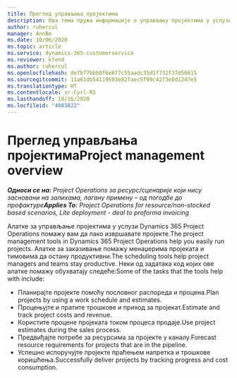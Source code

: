 ```yaml
---
title: Преглед управљања пројектима
description: Ова тема пружа информације о управљању пројектима у услузи Dynamics 365 Project Operations.
author: ruhercul
manager: AnnBe
ms.date: 10/06/2020
ms.topic: article
ms.service: dynamics-365-customerservice
ms.reviewer: kfend
ms.author: ruhercul
ms.openlocfilehash: de7b77bbb0f6e8f7c55aadc35d1f732f37d56615
ms.sourcegitcommit: 11a61db54119503e82faec5f99c4273e8d1247e5
ms.translationtype: HT
ms.contentlocale: sr-Cyrl-RS
ms.lasthandoff: 10/16/2020
ms.locfileid: "4083822"
---
```

# <a name="project-management-overview"></a><span data-ttu-id="b0380-103">Преглед управљања пројектима</span><span class="sxs-lookup"><span data-stu-id="b0380-103">Project management overview</span></span>

<span data-ttu-id="b0380-104">_**Односи се на:** Project Operations за ресурс/сценарије који нису засновани на залихама, лагану примену – од погодбе до профактуре_</span><span class="sxs-lookup"><span data-stu-id="b0380-104">_**Applies To:** Project Operations for resource/non-stocked based scenarios, Lite deployment - deal to proforma invoicing_</span></span>

<span data-ttu-id="b0380-105">Алатке за управљање пројектима у услузи Dynamics 365 Project Operations помажу вам да лако извршавате пројекте.</span><span class="sxs-lookup"><span data-stu-id="b0380-105">The project management tools in Dynamics 365 Project Operations help you easily run projects.</span></span> <span data-ttu-id="b0380-106">Алатке за заказивање помажу менаџерима пројеката и тимовима да остану продуктивни.</span><span class="sxs-lookup"><span data-stu-id="b0380-106">The scheduling tools help project managers and teams stay productive.</span></span> <span data-ttu-id="b0380-107">Неки од задатака код којих ове алатке помажу обухватају следеће:</span><span class="sxs-lookup"><span data-stu-id="b0380-107">Some of the tasks that the tools help with include:</span></span>

- <span data-ttu-id="b0380-108">Планирајте пројекте помоћу пословног распореда и процена.</span><span class="sxs-lookup"><span data-stu-id="b0380-108">Plan projects by using a work schedule and estimates.</span></span>
- <span data-ttu-id="b0380-109">Процењујте и пратите трошкове и приход за пројекат.</span><span class="sxs-lookup"><span data-stu-id="b0380-109">Estimate and track project costs and revenue.</span></span>
- <span data-ttu-id="b0380-110">Користите процене пројеката током процеса продаје.</span><span class="sxs-lookup"><span data-stu-id="b0380-110">Use project estimates during the sales process.</span></span>
- <span data-ttu-id="b0380-111">Предвиђајте потребе за ресурсима за пројекте у каналу.</span><span class="sxs-lookup"><span data-stu-id="b0380-111">Forecast resource requirements for projects that are in the pipeline.</span></span>
- <span data-ttu-id="b0380-112">Успешно испоручујте пројекте праћењем напретка и трошкове коришћења.</span><span class="sxs-lookup"><span data-stu-id="b0380-112">Successfully deliver projects by tracking progress and cost consumption.</span></span>
